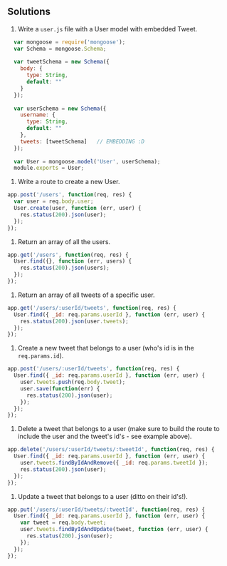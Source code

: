 ## Solutions

1. Write a `user.js` file with a User model with embedded Tweet.

  ```js
    var mongoose = require('mongoose');
    var Schema = mongoose.Schema;
    
    var tweetSchema = new Schema({
      body: {
        type: String,
        default: ""
      }
    });
    
    var userSchema = new Schema({
      username: {
        type: String,
        default: ""
      },
      tweets: [tweetSchema]   // EMBEDDING :D
    });
    
    var User = mongoose.model('User', userSchema);
    module.exports = User;
  ```

1. Write a route to create a new User.

  ```js
  app.post('/users', function(req, res) {
    var user = req.body.user;
    User.create(user, function (err, user) {
      res.status(200).json(user);
    });
  });
  ```

1. Return an array of all the users.

  ```js
  app.get('/users', function(req, res) {
    User.find({}, function (err, users) {
      res.status(200).json(users);
    });
  });
  ```


1. Return an array of all tweets of a specific user.

  ```js
  app.get('/users/:userId/tweets', function(req, res) {
    User.find({ _id: req.params.userId }, function (err, user) {
      res.status(200).json(user.tweets);
    });
  });
  ```

1. Create a new tweet that belongs to a user (who's id is in the `req.params.id`).

  ```js
  app.post('/users/:userId/tweets', function(req, res) {
    User.find({ _id: req.params.userId }, function (err, user) {
      user.tweets.push(req.body.tweet);
      user.save(function(err) {
        res.status(200).json(user);
      });
    });
  });
  ```

1. Delete a tweet that belongs to a user (make sure to build the route to include the user and the tweet's id's - see example above).

  ```js
  app.delete('/users/:userId/tweets/:tweetId', function(req, res) {
    User.find({ _id: req.params.userId }, function (err, user) {
      user.tweets.findByIdAndRemove({ _id: req.params.tweetId });
      res.status(200).json(user);
    });
  });
  ```

1. Update a tweet that belongs to a user (ditto on their id's!).

  ```js
  app.put('/users/:userId/tweets/:tweetId', function(req, res) {
    User.find({ _id: req.params.userId }, function (err, user) {
      var tweet = req.body.tweet;
      user.tweets.findByIdAndUpdate(tweet, function (err, user) {
        res.status(200).json(user);
      });
    });
  });
  ```
